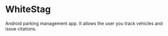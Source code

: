 # WhiteStag
Android parking management app. It allows the user you track vehicles and issue citations.
